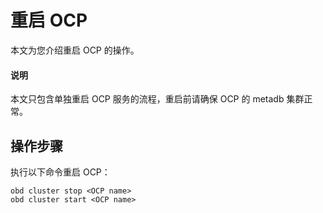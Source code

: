 # 重启 OCP

本文为您介绍重启 OCP 的操作。

<main id="notice" type='explain'>
<h4>说明</h4>
本文只包含单独重启 OCP 服务的流程，重启前请确保 OCP 的 metadb 集群正常。
</main>

## 操作步骤

执行以下命令重启 OCP：

```shell
obd cluster stop <OCP name>
obd cluster start <OCP name>
```
